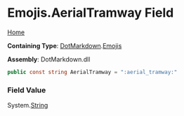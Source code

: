 # Emojis\.AerialTramway Field

[Home](../../../README.md)

**Containing Type**: [DotMarkdown](../../README.md)\.[Emojis](../README.md)

**Assembly**: DotMarkdown\.dll

```csharp
public const string AerialTramway = ":aerial_tramway:"
```

### Field Value

System\.[String](https://docs.microsoft.com/en-us/dotnet/api/system.string)